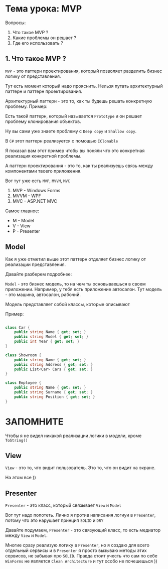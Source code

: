 ﻿# Тема урока: MVP

Вопросы: 
1. Что такое MVP ?
2. Какие проблемы он решает ? 
3. Где его использовать ? 


## 1. Что такое MVP ?

`MVP` - это паттерн проектирования,
который позволяет разделить бизнес логику от представления.

Тут есть момент который надо прояснить. 
Нельзя путать архитектурный паттерн и паттерн проектирования.

Архитектурный паттерн - это то, как ты будешь 
решать конкретную проблему. Пример:

Есть такой паттерн, который называется `Prototype`
и он решает проблему клонирования объектов.

Ну вы сами уже знаете проблему с `Deep copy` и `Shallow copy`.

В `C#` этот паттерн реализуется с помощью `IClonable`

Я показал вам этот пример чтобы вы поняли что это
конкретная реализация конкретной проблемы.

А паттерн проектирования - это то, как ты 
реализуешь связь между компонентами твоего приложения.

Вот тут уже есть `MVP`, `MVVM`, `MVC`

1. MVP - Windows Forms
2. MVVM - WPF
3. MVC - ASP.NET MVC

Самое главное: 

* M - Model
* V - View
* P - Presenter

## Model 
Как я уже отметил выше этот паттерн отделяет 
бизнес логику от реализации представления.

Давайте разберем подробнее: 

`Model` - это бизнес модель, то на чем ты основываешься
в своем приложении. Например, у тебя есть приложение
автосалон. Тут модель - это машина, автосалон, рабочий.

Модель представляет собой классы, которые описывают

Пример: 

```csharp

class Car {
	public string Name { get; set; }
	public string Model { get; set; }
	public int Year { get; set; }
}

class Showroom {
	public string Name { get; set; }
	public string Address { get; set; }
	public List<Car> Cars { get; set; }
}

class Employee {
	public string Name { get; set; }
	public string Surname { get; set; }
	public string Position { get; set; }
}
```

# ЗАПОМНИТЕ 

Чтобы я не видел никакой реализации логики в модели, кроме `ToString()`


## View

`View` - это то, что видит пользователь.
Это то, что он видит на экране.

На этом все )) 

## Presenter

`Presenter` - это класс, который связывает `View` и `Model`

Вот тут надо попотеть. Лично я против написания логиуи в `Presenter`, 
потому что это нарушает принцип `SOLID` и `DRY`

Давайте подумаем, `Presenter` - это связующий класс, то есть
медиатор между `View` и `Model`. 

Многие сразу реализую логику в `Presenter`, но я создаю для всего 
отдельный сервисы и в `Presenter` я просто вызываю методы этих сервисов,
не забывая про `SOLID`. Правда стоит учесть что сам по себе `WinForms` 
не является `Clean Architecture` и тут особо не почешешься )) 



